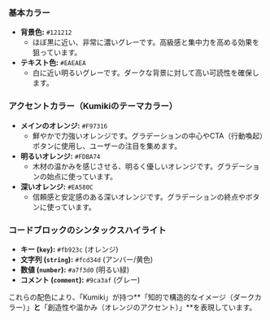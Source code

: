 ### 基本カラー

* **背景色:** ` #121212 `
    * ほぼ黒に近い、非常に濃いグレーです。高級感と集中力を高める効果を狙っています。
* **テキスト色:** ` #EAEAEA `
    * 白に近い明るいグレーです。ダークな背景に対して高い可読性を確保します。

### アクセントカラー（Kumikiのテーマカラー）

* **メインのオレンジ:** ` #F97316 `
    * 鮮やかで力強いオレンジです。グラデーションの中心やCTA（行動喚起）ボタンに使用し、ユーザーの注目を集めます。
* **明るいオレンジ:** ` #FDBA74 `
    * 木材の温かみを感じさせる、明るく優しいオレンジです。グラデーションの始点に使っています。
* **深いオレンジ:** ` #EA580C `
    * 信頼感と安定感のある深いオレンジです。グラデーションの終点やボタンに使っています。

### コードブロックのシンタックスハイライト

* **キー (`key`):** ` #fb923c ` (オレンジ)
* **文字列 (`string`):** ` #fcd34d ` (アンバー/黄色)
* **数値 (`number`):** ` #a7f3d0 ` (明るい緑)
* **コメント (`comment`):** ` #9ca3af ` (グレー)

これらの配色により、「Kumiki」が持つ**「知的で構造的なイメージ（ダークカラー）」**と**「創造性や温かみ（オレンジのアクセント）」**を表現しています。